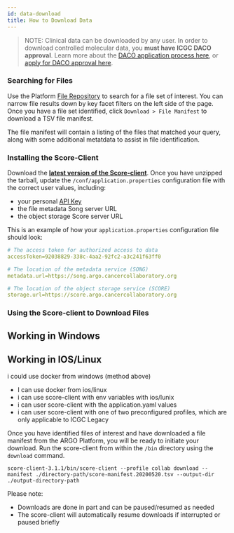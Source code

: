```yaml
---
id: data-download
title: How to Download Data
---
```


> NOTE: Clinical data can be downloaded by any user. In order to download controlled molecular data, you **must have ICGC DACO approval**. Learn more about the [DACO application process here](data-access), or [apply for DACO approval here](https://icgc.org/daco).

### Searching for Files

Use the Platform [File Repository](https://platform.icgc-argo.org/repository) to search for a file set of interest. You can narrow file results down by key facet filters on the left side of the page. Once you have a file set identified, click `Download > File Manifest` to download a TSV file manifest.

The file manifest will contain a listing of the files that matched your query, along with some additional metatdata to assist in file identification.

### Installing the Score-Client

Download the **[latest version of the Score-client](https://artifacts.oicr.on.ca/artifactory/dcc-release/bio/overture/score-client/[RELEASE]/score-client-[RELEASE}-dist.tar.gz)**. Once you have unzipped the tarball, update the `/conf/application.properties` configuration file with the correct user values, including:

- your personal [API Key](user-profile-and-token)
- the file metadata Song server URL
- the object storage Score server URL

This is an example of how your `application.properties` configuration file should look:

```yaml
# The access token for authorized access to data
accessToken=92038829-338c-4aa2-92fc2-a3c241f63ff0

# The location of the metadata service (SONG)
metadata.url=https://song.argo.cancercollaboratory.org

# The location of the object storage service (SCORE)
storage.url=https://score.argo.cancercollaboratory.org
```

### Using the Score-client to Download Files

## Working in Windows

## Working in IOS/Linux

i could use docker from windows (method above)

- I can use docker from ios/linux
- i can use score-client with env variables with ios/lunix
- i can user score-client with the application.yaml values
- i can user score-client with one of two preconfigured profiles, which are only applicable to ICGC Legacy

Once you have identified files of interest and have downloaded a file manifest from the ARGO Platform, you will be ready to initiate your download. Run the score-client from within the `/bin` directory using the `download` command.

```
score-client-3.1.1/bin/score-client --profile collab download --manifest ./directory-path/score-manifest.20200520.tsv --output-dir ./output-directory-path
```

Please note:

- Downloads are done in part and can be paused/resumed as needed
- The score-client will automatically resume downloads if interrupted or paused briefly
